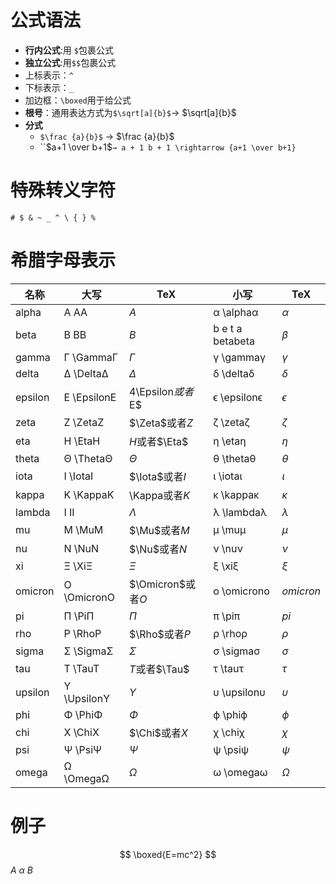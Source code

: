 # 公式语法
- **行内公式**:用 `$`包裹公式
- **独立公式**:用`$$`包裹公式
- 上标表示：`^`
- 下标表示：`_`
- 加边框：`\boxed`用于给公式
- **根号**：通用表达方式为`$\sqrt[a]{b}$`→ $\sqrt[a]{b}$
- **分式**
	- `$\frac {a}{b}$` →   $\frac {a}{b}$
	- ``$a+1 \over b+1$`→ a + 1 b + 1 \rightarrow {a+1 \over b+1}`

# 特殊转义字符
`# $ & ~ _ ^ \ { } %`

# 希腊字母表示
| 名称      | 大写          | TeX             | 小写               | TeX        |
|---------|-------------|-----------------|------------------|------------|
| alpha   | A AA        | $A$             | α \alphaα        | $\alpha$   |
| beta    | B BB        | $B$             | b e t a betabeta | $\beta$    |
| gamma   | Γ \GammaΓ   | $\Gamma$        | γ \gammaγ        | $\gamma$   |
| delta   | Δ \DeltaΔ   | $\Delta$        | δ \deltaδ        | $\delta$   |
| epsilon | E \EpsilonE | 4\Epsilon$或者$E$ | ϵ \epsilonϵ      | $\epsilon$ |
| zeta    | Z \ZetaZ    | $\Zeta$或者$Z$    | ζ \zetaζ         | $\zeta$    |
| eta     | H \EtaH     | $H$或者$\Eta$     | η \etaη          | $\eta$     |
| theta   | Θ \ThetaΘ   | $\Theta$        | θ \thetaθ        | $\theta$   |
| iota    | I \IotaI    | $\Iota$或者$I$    | ι \iotaι         | $\iota$    |
| kappa   | K \KappaK   | \Kappa或者$K$     | κ \kappaκ        | $\kappa$   |
| lambda  | I II        | $\Lambda$       | λ \lambdaλ       | $\lambda$  |
| mu      | M \MuM      | $\Mu$或者$M$      | μ \muμ           | $\mu$      |
| nu      | N \NuN      | $\Nu$或者$N$      | ν \nuν           | $\nu$      |
| xi      | Ξ \XiΞ      | $\Xi$           | ξ \xiξ           | $\xi$      |
| omicron | O \OmicronO | $\Omicron$或者$O$ | ο \omicronο      | $omicron$  |
| pi      | Π \PiΠ      | $\Pi$           | π \piπ           | $pi$       |
| rho     | P \RhoP     | $\Rho$或者$P$     | ρ \rhoρ          | $\rho$     |
| sigma   | Σ \SigmaΣ   | $\Sigma$        | σ \sigmaσ        | $\sigma$   |
| tau     | T \TauT     | $T$或者$\Tau$     | τ \tauτ          | $\tau$     |
| upsilon | Υ \UpsilonΥ | $\Upsilon$      | υ \upsilonυ      | $\upsilon$ |
| phi     | Φ \PhiΦ     | $\Phi$          | ϕ \phiϕ          | $\phi$     |
| chi     | X \ChiX     | $\Chi$或者$X$     | χ \chiχ          | $\chi$     |
| psi     | Ψ \PsiΨ     | $\Psi$          | ψ \psiψ          | $\psi$     |
| omega   | Ω \OmegaΩ   | $\Omega$        | ω \omegaω        | $\Omega$   |

# 例子
$$ \boxed{E=mc^2} $$
$A$
$\alpha$
$B$

